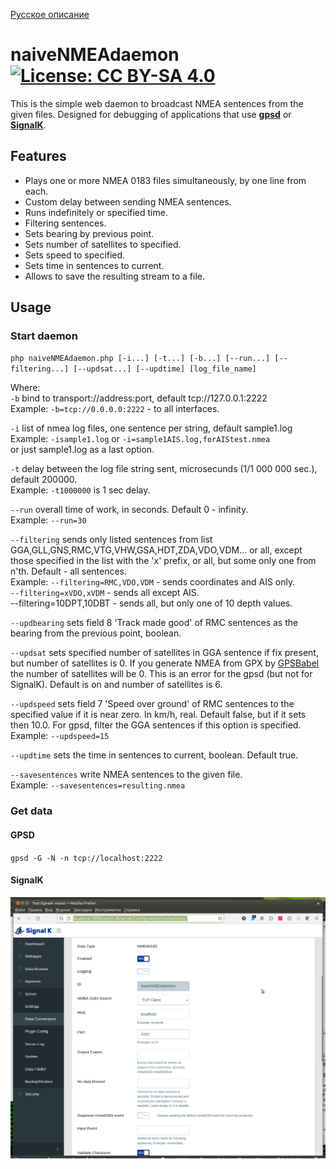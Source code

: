 [Русское описание](https://github.com/VladimirKalachikhin/naiveNMEAdaemon/blob/master/README.ru-RU.md)
# naiveNMEAdaemon [![License: CC BY-SA 4.0](https://img.shields.io/badge/License-CC%20BY--SA%204.0-lightgrey.svg)](https://creativecommons.org/licenses/by-sa/4.0/)

This is the simple web daemon to broadcast NMEA sentences from the given files.
Designed for debugging of applications that use **[gpsd](https://gpsd.io/)**  or **[SignalK](https://signalk.org/)**.

## Features
* Plays one or more NMEA 0183 files simultaneously, by one line from each.
* Custom delay between sending NMEA sentences.
* Runs indefinitely or specified time.
* Filtering sentences.
* Sets bearing by previous point.
* Sets number of satellites to specified.
* Sets speed to specified.
* Sets time in sentences to current.
* Allows to save the resulting stream to a file.

## Usage
### Start daemon
`php naiveNMEAdaemon.php [-i...] [-t...] [-b...] [--run...] [--filtering...] [--updsat...] [--updtime] [log_file_name]`  

Where:  
`-b` bind to transport://address:port, default tcp://127.0.0.1:2222  
Example: `-b=tcp://0.0.0.0:2222` - to all interfaces.  

`-i` list of nmea log files, one sentence per string, default sample1.log  
Example: `-isample1.log` or `-i=sample1AIS.log,forAIStest.nmea`   
or just sample1.log as a last option.

`-t` delay between the log file string sent, microsecunds (1/1 000 000 sec.), default 200000.  
Example: `-t1000000` is 1 sec delay.  

`--run` overall time of work, in seconds. Default 0 - infinity.  
Example: `--run=30`  

`--filtering` sends only listed sentences from list GGA,GLL,GNS,RMC,VTG,VHW,GSA,HDT,ZDA,VDO,VDM... or all, except those specified in the list with the 'x' prefix, or all, but some only one from n'th. Default - all sentences.  
Example: `--filtering=RMC,VDO,VDM` - sends coordinates and AIS only.  
`--filtering=xVDO,xVDM` - sends all except AIS.  
--filtering=10DPT,10DBT - sends all, but only one of 10 depth values.

`--updbearing` sets field 8 'Track made good' of RMC sentences as the bearing from the previous point, boolean.  

`--updsat` sets specified number of satellites in GGA sentence if fix present, but number of satellites is 0. If you generate NMEA from GPX by [GPSBabel](https://www.gpsbabel.org/) the number of satellites will be 0. This is an error for the gpsd (but not for SignalK). Default is on and number of satellites is 6.  

`--updspeed` sets field 7 'Speed over ground' of RMC sentences to the specified value if it is near zero. In km/h, real. Default false, but if it sets then 10.0. For gpsd, filter the GGA sentences if this option is specified.   
Example: `--updspeed=15` 

`--updtime` sets the time in sentences to current, boolean. Default true.  

`--savesentences` write NMEA sentences to the given file.  
Example: `--savesentences=resulting.nmea`  

### Get data
#### GPSD
`gpsd -G -N -n tcp://localhost:2222`  

#### SignalK
![SignalK Data Connections settings](screenshots/s1.png)